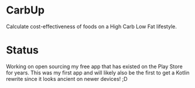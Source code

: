 # CarbUp
Calculate cost-effectiveness of foods on a High Carb Low Fat lifestyle.

# Status
Working on open sourcing my free app that has existed on the Play Store for years.
This was my first app and will likely also be the first to get a Kotlin rewrite since it looks ancient on newer devices! ;D
